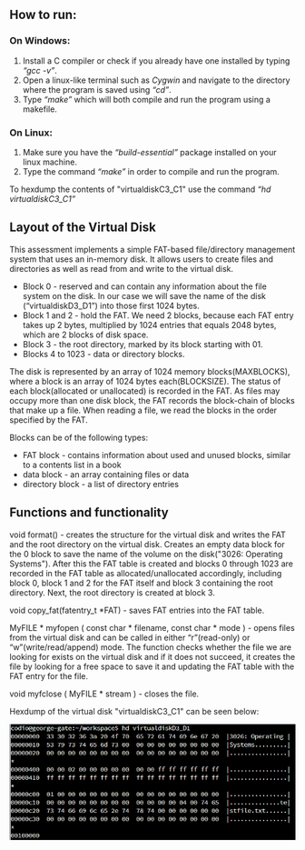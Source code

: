 ## How to run:

### On Windows:

1. Install a C compiler or check if you already have one installed by typing *“gcc -v”*.
2. Open a linux-like terminal such as *Cygwin* and navigate to the directory where the program is saved using *“cd”*.
3. Type *“make”* which will both compile and run the program using a makefile.

### On Linux:

1. Make sure you have the *“build-essential”* package installed on your linux machine.
2. Type the command *“make”* in order to compile and run the program.

To hexdump the contents of "virtualdiskC3\_C1" use the command *“hd virtualdiskC3\_C1”*

## Layout of the Virtual Disk

This assessment implements a simple FAT-based file/directory management system that uses an in-memory disk. It allows users to create files and directories as well as read from and write to the virtual disk.

- Block 0 - reserved and can contain any information about the file system on the disk. In our case we will save the name of the disk (“virtualdiskD3\_D1”) into those first 1024 bytes.
- Block 1 and 2 - hold the FAT. We need 2 blocks, because each FAT entry takes up 2 bytes, multiplied by 1024 entries that equals 2048 bytes, which are 2 blocks of disk space.
- Block 3 - the root directory, marked by its block starting with 01.
- Blocks 4 to 1023 - data or directory blocks.

The disk is represented by an array of 1024 memory blocks(MAXBLOCKS), where a block is an array of 1024 bytes each(BLOCKSIZE). The status of each block(allocated or unallocated) is recorded in the FAT. As files may occupy more than one disk block, the FAT records the block-chain of blocks that make up a file. When reading a file, we read the blocks in the order specified by the FAT.

Blocks can be of the following types:

- FAT block - contains information about used and unused blocks, similar to a contents list in a book
- data block - an array containing files or data
- directory block - a list of directory entries

## Functions and functionality

void format() - creates the structure for the virtual disk and writes the FAT and the root directory on the virtual disk. Creates an empty data block for the 0 block to save the name of the volume on the disk("3026: Operating Systems"). After this the FAT table is created and blocks 0 through 1023 are recorded in the FAT table as allocated/unallocated accordingly, including block 0, block 1 and 2 for the FAT itself and block 3 containing the root directory. Next, the root directory is created at block 3.

void copy\_fat(fatentry\_t \*FAT) - saves FAT entries into the FAT table.

MyFILE \* myfopen ( const char \* filename, const char \* mode ) - opens files from the virtual disk and can be called in either “r”(read-only) or “w”(write/read/append) mode. The function checks whether the file we are looking for exists on the virtual disk and if it does not succeed, it creates the file by looking for a free space to save it and updating the FAT table with the FAT entry for the file.

void myfclose ( MyFILE \* stream ) - closes the file.

Hexdump of the virtual disk "virtualdiskC3\_C1" can be seen below:

![](image.png)
